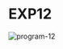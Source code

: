 # EXP12

![program-12](https://github.com/MANGUUMARANI/CSA1388-TOC/assets/113576812/cacea10c-c2d1-4e96-be46-96117854e01f)
